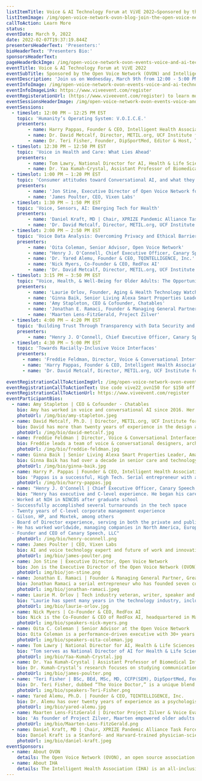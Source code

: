 ```yaml
---
listItemTitle: Voice & AI Technology Forum at ViVE 2022—Sponsored by the Open Voice Network (OVON) and Intelligent Health Association (IHA)
listItemImage: /img/open-voice-network-ovon-blog-join-the-open-voice-network-at-vive-2022.png
callToAction: Learn More
status: 
eventDate: March 9, 2022
date: 2022-02-07T19:37:19.844Z
presentersHeaderText: 'Presenters:'
bioHeaderText: 'Presenters Bio:'
sponsorsHeaderText: 
pageHeaderBckImge: /img/open-voice-network-ovon-events-voice-and-ai-technology-forum-vive-2022-header.png
eventTitle: Voice & AI Technology Forum at ViVE 2022
eventSubTitle: Sponsored by the Open Voice Network (OVON) and Intelligent Health Association (IHA)
eventDescription: 'Join us on Wednesday, March 9th from 12:00 - 5:00 PM for Day Four of the ViVE 2022 event in Miami, Florida! Along with our co-sponsor, the Intelligent Health Association, the Open Voice Network will be hosting the “Voice & AI Technology Forum: The Case for Voice and Conversational AI for Improving Health and Wellness.” The increase in the adoption of voice assistant technology has resulted in enormous developments in the health and wellness industry, and we’re looking forward to speaking with industry thought leaders on the benefits and applications of voice assistance in health and wellness programs across the world. During the session, you will meet the authors of "Voice Technology in Healthcare: Leveraging Voice to Enhance Patient and Provider Experiences. Below you will find the full schedule of topics and presenters for this important day in two rapidly growing industries.'
eventInfoImage: /img/open-voice-network-ovon-events-voice-and-ai-technology-forum-vive-2022-partner.png
eventInfoImageLink: https://www.viveevent.com/register
eventRegisterationUrl: (https://www.viveevent.com/register) to learn more and to register for ViVE 2022. **Use code "vive22_ovn150" for $150 off your registration.** Tickets are available for both in-person and virtual attendance.
eventSessionsHeaderImage: /img/open-voice-network-ovon-events-voice-and-ai-technology-forum-vive-2022-schedule.png
eventSessions:
  - timeslot: 12:00 PM — 12:25 PM EST
    topic: 'Humanity’s Operating System: V.O.I.C.E.'
    presenters:
        - name: Harry Pappas, Founder & CEO, Intelligent Health Association
        - name: Dr. David Metcalf, Director, METIL.org, UCF Institute for Simulation and Training
        - name: Dr. Teri Fisher, Founder, DipSportMed, Editor & Host, The Voice Den & Voice in Canada
  - timeslot: 12:30 PM — 12:50 PM EST
    topic: 'Voice in Health and Care: What Lies Ahead'
    presenters:
        - name: Tom Lawry, National Director for AI, Health & Life Sciences, Microsoft
        - name: Dr. Yaa Kumah-Crystal, Assistant Professor of Biomedical Informatics and Pediatric Endocrinology, Vanderbilt University Medical Center (VUMC)               
  - timeslot: 1:00 PM — 1:20 PM EST
    topic: 'Consumer attitudes toward Conversational AI, and what they mean for today’s Health and Wellness Providers'
    presenters:
        - name: 'Jon Stine, Executive Director of Open Voice Network for The Linux Foundation'
        - name: 'James Poulter, CEO, Vixen Labs'   
  - timeslot: 1:30 PM — 1:50 PM EST	
    topic: 'Voice, Sensors, AI: Emerging Tech for Health'  
    presenters:
        - name: 'Daniel Kraft, MD | Chair, XPRIZE Pandemic Alliance Task Force and Founder of Exponential Medicine'
        - name: 'Dr. David Metcalf, Director, METIL.org, UCF Institute for Simulation and Training'
  - timeslot: 2:00 PM — 2:50 PM EST	
    topic: 'Voice Data Analysis: Overcoming Privacy and Ethical Barriers to Build User Trust'
    presenters:
        - name: 'Oita Coleman, Senior Advisor, Open Voice Network'
        - name: "Henry J. O'Connell, Chief Executive Officer, Canary Speech, LLC"
        - name: 'Dr. Yared Alemu, Founder & CEO, TQINTELLIGENCE, Inc.'
        - name: 'Nick Myers, Co-Founder & CEO, RedFox AI'
        - name: 'Dr. David Metcalf, Director, METIL.org, UCF Institute for Simulation and Training'
  - timeslot: 3:15 PM — 3:50 PM EST	
    topic: "Voice, Health, & Well-Being for Older Adults: The Opportunity"
    presenters:
        - name: 'Laurie Orlov, Founder, Aging & Health Technology Watch'
        - name: 'Ginna Baik, Senior Living Alexa Smart Properties Leader, Amazon'    
        - name: 'Amy Stapleton, CEO & Cofounder, Chatables'
        - name: 'Jonathan E. Ramaci, Founder & Managing General Partner, Great Product, Inc.; Founder & CEO, Wellnest'
        - name: 'Maarten Lens-FitzGerald, Project Zilver'
  - timeslot: 4:00 PM — 4:20 PM EST	
    topic: 'Building Trust Through Transparency with Data Security and Confidentiality'	
    presenters:
        - name: "Henry J. O'Connell, Chief Executive Officer, Canary Speech, LLC" 
  - timeslot: 4:30 PM — 5:00 PM EST	
    topic: 'Towards Racially-Inclusive Voice Interfaces'	
    presenters:
      - name: 'Freddie Feldman, Director, Voice & Conversational Interfaces, Wolters Kluwer Health - Clinical Effectiveness'
      - name: 'Harry Pappas, Founder & CEO, Intelligent Health Association'
      - name: 'Dr. David Metcalf, Director, METIL.org, UCF Institute for Simulation and Training'
              
eventRegistrationCallToActionImgUrl: /img/open-voice-network-ovon-events-voice-and-ai-technology-forum-vive-2022-register-now.png
eventRegistrationCallToActionText: Use code vive22_ovn150 for $150 off your registration.
eventRegistrationCallToActionUrl: https://www.viveevent.com/register
eventParticipantBios:
  - name: Amy Stapleton | CEO & Cofounder - Chatables
    bio: Amy has worked in voice and conversational AI since 2016. Her early voice skills on Amazon Alexa won recognition and earned her the distinction of "Alexa Champion" by Amazon. Since witnessing how the global pandemic lockdowns negatively affected the health of her mother, Amy is focused on the moonshot goal of using talking virtual characters to help fill the gap of missing social connections for isolated older adults. Prior to co-founding Chatables, Amy was an industry analyst in the Conversational AI space for Opus Research. Her IT career also includes over 14 years at NASA with management roles in the Agency's Enterprise Software Applications Division. Her writing on Artificial Intelligence has appeared in the Harvard Business Review.
    photoUrl: /img/bio/amy-stapleton.jpeg
  - name: David Metcalf, Ph.D. | Director, METIL.org, UCF Institute for Simulation and Training
    bio: David has more than twenty years of experience in the design and research of web-based and mobile technologies converging to enable learning and healthcare. Dr. Metcalf is Director of the Mixed Emerging Technology Integration Lab (METIL) at UCF’s Institute for Simulation and Training. The team has built mHealth solutions, simulations, games, eLearning, mobile and enterprise IT systems for Google, J&J, the Veterans Administration, U.S. military, and the UCF College of Medicine among others. Dr. Metcalf encourages spin-offs from the lab as part of the innovation process and has launched Moving Knowledge and several other for-profit and nonprofit ventures as examples. Simulation, mobilization, mobile patient records and medical decision support systems, visualization systems, scalability models, secure mobile data communications, gaming, innovation management, and operational excellence are his current research topics.
    photoUrl: /img/bio/david-metcalf.jpg
  - name: Freddie Feldman | Director, Voice & Conversational Interfaces, Wolters Kluwer Health - Clinical Effectiveness
    bio: Freddie leads a team of voice & conversational designers, architects, QA analysts, and researchers. He has been working in healthcare technology for over twenty years at companies like Merck, Sachs Group, Sg2, Solucient, Image Stream Medical/Olympus, and Prefix Health. He has worked on both the engineering and creative sides of various IVR and voice-assistant products and has a patent for a virtual call center system. Freddie has not only engineered recording for many IVRs & voice-assistants, but has also been the voice talent for several IVRs, audiobooks, and even a pinball machine. Freddie has owned an award-winning vocal-centric recording studio, VOCOMOTION Studios, for over twenty years and has produced over 130 albums for a cappella groups in ten countries. In October 2018, Freddie gave a moving & informative TEDx talk to a sold-out crowd at TEDxVienna about improving the quality of life for people living with neurodegenerative diseases like PD, MS, MD, and ALS and his patented assistive throat microphone system. He holds both a BS in Computer Engineering and a BMus in Vocal Performance from Northwestern University.
    photoUrl: /img/bio/freddie-feldman.jpg
  - name: Ginna Baik | Senior Living Alexa Smart Properties Leader, Amazon
    bio: Ginna Baik has had over a decade in senior care and technology with a mission to provide scalable technology and services to underserved populations. She has worked with a social platform startup leading innovation and resident technology with a national senior care provider, and most recently building the senior care business practice at a national technology solution provider. With her new role at Amazon, she is leading Alexa smart properties business focused on senior living. Her experience includes the deployment of internet cafes at Atlanta Housing Authority properties, leading national resident tech strategy at Emeritus Senior Living (now Brookdale), and advising hundreds of leading senior care providers from life path communities to all levels of care. Ginna is an executive board member at America’s Society on Aging and the Chairman of the board at OATS (Older Adults Tech Services), an affiliate of AARP. Ginna lives in sunny San Diego with her husband and two teenage children.
    photoUrl: /img/bio/ginna-baik.jpg
  - name: Harry P. Pappas | Founder & CEO, Intelligent Health Association
    bio: 'Pappas is a successful, High Tech. Serial entrepreneur with a strong focus on the health technology sector. He is a strong believer in applying technology to transform the health and wellness community in today’s “continuum of care." Pappas firmly believes that the world of digital health is being driven by the adoption of technology, and therefore drives the need for quality, ongoing education. Harry is an internationally recognized speaker and thought leader with auto-ID, BLE, NFC, RFID, RTLS, sensors, voice, robotics, wearables, AI, blockchain, and wireless technologies. Pappas is the Founder & CEO of the Intelligent Health Association, a global organization dedicated to helping educate members of the healthcare community on the adoption of new technologies that can improve patient care, patient outcomes, and patient safety while driving down the cost of healthcare. Harry is also an Ambassador in the Open Voice Network (OVON), overseeing their Health, Wellness, and Life Sciences Community. He is a long-term strategic player in the world of health technologies for the digital hospital and for today’s smart home. Harry’s goal: to help educate the healthcare community on an ongoing basis, so that it may adopt new technology that can have a dramatic impact on the delivery of improved health. His mantra: "Help Others, Do SOCIAL GOOD."'
    photoUrl: /img/bio/harry-pappas.jpg
  - name: "Henry J. O'Connell | Chief Executive Officer, Canary Speech, LLC"
    bio: "Henry has executive and C-level experience. He began his career after graduate school working at the National Institutes of Health in a neurological disease group, but went on to a business career for the last 25 years.
  - Worked at NIH in NINCDS after graduate school
  - Successfully accomplished several turnarounds in the tech space
  - Twenty years of C-level corporate management experience
  - Gilson, HP, and Moxtek, among others
  - Board of Director experience, serving in both the private and public sectors
  - He has worked worldwide, managing companies in North America, Europe, and Asia
  - Founder and CEO of Canary Speech, LLC"
    photoUrl: /img/bio/henry-oconnell.png
  - name: James Poulter | CEO, Vixen Labs	
    bio: AI and voice technology expert and future of work and innovation culture speaker, James is the founder and CEO of Vixen Labs. James is a seasoned marketer and communications professional with over ten years of experience. He previously was the Head of The LEGO Group’s Emerging Platforms & Partnerships team and the Head of Social Media for LEGO’s social network for Kids, LEGO Life—which launched globally in 2017 and has since grown to over 2M active users as the world’s first global and safe social network for kids. As well as devising and developing social features, such as LEGO Life’s emoji keyboard, custom characters, and moderation systems, James oversaw the launch of LEGO’s global partnership with GIPHY—leading the LEGO channel to accrue over 1B GIF views in its first year. Prior to joining LEGO, James worked for several of the world’s leading marketing, advertising, and public relations firms, including Edelman and Ogilvy, leading digital marketing, mobile, and social campaigns both in EMEA and globally, as well as new business efforts for clients such as Diageo, Unilever, Bose, PayPal, HP, and Adobe. Outside of work James is an advisor to the Church of England’s digital board, as well as several other charities and startups. James is also the host of the show “Signal” for MediaNet, which explores the intersection between faith, media, and technology.
    photoUrl: img/bio/james-poulter.png
  - name: Jon Stine | Executive Director, Open Voice Network	
    bio: Jon is the Executive Director of the Open Voice Network (OVON), the Linux Foundation community dedicated to the development of technical standards and usage guidelines for the emerging world of voice assistance. Prior to OVON, Jon served in global executive roles for the Intel Corporation and Cisco Systems. He lives in Portland, Oregon.
    photoUrl: img/bio/jon-stine.png
  - name: Jonathan E. Ramaci | Founder & Managing General Partner, Great Product, Inc.; and Founder & CEO of Wellnest	
    bio: Jonathan Ramaci a serial entrepreneur who has founded seven companies, grown them to scale, and seen them through to multi-million dollar acquisitions. He he led the technology consulting practice at Oracle for a large segment of the United States. Mr. Ramaci later founded and was CEO of iCache, where he pioneered and patented the biometric hardware and software applications now seen in TouchID used by Apple. He was also featured on the London Stock Exchange and was awarded the LSE’s Innovator of the Year Award. As the Chief Product and Design Officer of LoopPay, he was instrumental in raising the company’s initial $10M of equity funding, as well as its acquisition by Samsung for $240M. Mr. Ramaci founded Elements of Genius, where he strategizes with Fortune 500 clients to unlock their innovation potential—including Samsung, Oracle, Amazon, AT&T, and many others. Mr. Ramaci is the Managing General Partner of Great Product, Inc., whose mission is to identify, nurture, and grow European health tech companies in the US. He is also ANGI’s Italian Ambassador for Innovation to the United States. Jonathan holds multiple patents and is an extensively published thought leader. Committed to developing talent, he regularly mentors university students and entrepreneurs. Mr. Ramaci holds degrees and certifications from The Citadel and the Massachusetts Institute of Technology (MIT).
    photoUrl: img/bio/jonathan-ramaci.jpeg
  - name: Laurie M. Orlov | Tech industry veteran, writer, speaker and elder care advocate, founder of Aging and Health Technology Watch. 
    bio: "Laurie has spent many years in the technology industry, including nine years at analyst firm Forrester Research. She has spoken regularly and delivered keynote speeches at forums, industry consortia, conferences, and symposia—most recently on the business of technology for boomers and seniors. She advises large organizations, as well as non-profits and entrepreneurs, about trends and opportunities in the age-related technology market. Her perspectives have been quoted in the Wall Street Journal, the New York Times, Vox, Senior Housing News, CNN Health, and Consumer Reports. She has a graduate certification in Geriatric Care Management from the University of Florida and a BA in Music from the University of Rochester. Her advisory clients have included AARP, Argentum, Bose, CDW, Microsoft, Novartis, Philips and many others. Her latest reports include: Beyond DIY: The Future of Smart Homes and Older Adults 2021, The Future of Wearables and Older Adults 2021, The 2021 Market Overview of Technology for Aging, The Future of Remote Care Technology 2020, Voice, Health and Wellbeing 2020, and The Future of Voice First Technology and Older Adults. Laurie has been named one of the Top 50 Influencers in Aging by Next  Avenue and as one of the women leading global innovation on Age Tech 2020."
    photoUrl: img/bio/laurie-orlov.jpg
  - name: Nick Myers | Co-Founder & CEO, RedFox AI
    bio: Nick is the Co-Founder & CEO of RedFox AI, headquartered in Madison, Wisconsin. RedFox AI is the creator of V Lab, a conversational artificial intelligence (accessible via your smartphone) that facilitates at-home medical tests for patients in the most accurate and efficient way possible—all while offering a new level of on-demand customer support. Nick is a TEDx and International Keynote Speaker, having spoken at events and conferences across the U.S and around the world on artificial intelligence and the future of work, data privacy, and the impact of voice-enabled technologies on future human-to-machine and machine-to-human interactions. Nick has been featured in publications including PR Daily, In Business Madison, and the Journal of Digital and Social Media Marketing. In 2019, RedFox AI was recognized as a "50 on Fire" company in the state of Wisconsin by Wisconsin Inno. Nick is a "40 Under 40" award winner and was nominated as Voice Commentator of The Year at the 2020 Project Voice Awards.
    photoUrl: img/bio/speakers-nick-myers.png
  - name: Oita C. Coleman | Senior Advisor at the Open Voice Network
    bio: Oita Coleman is a performance-driven executive with 30+ years in the tech industry. Skilled in cultivating relationships and leveraging talent and resources to create exemplary teams, she is highly effective in building global partnerships to create innovative solutions to complex challenges. Oita is a former R&D Vice President of Software Quality at SAS Institute, with oversight of implementation of global processes, standards, and policies for the software development life cycle. She is now serving as Senior Advisor at the Open Voice Network, where she leads the privacy, security, and ethical use portfolios focused on voice-specific guidance for both the protection of individual and commercial user data privacy and security for consumer-facing enterprises worldwide. Her life motto is "to whom much is given, much more is required," which fuels her desire to give back. Her passion is helping to inspire the next generation of STEM knowledge professionals—focusing on advancing educational and career development opportunities for underrepresented minorities and women in STEM disciplines. She was recognized as a Top 50 Most Powerful Women in Tech award recipient by the National Diversity Council. She received the inaugural Great Place to Work® For All™ Leadership Award, recognizing women leaders from the FORTUNE 100 Best Companies to Work For. Her efforts were also recognized by US Black Engineer & IT Magazine as “Women Who Make a Difference in Technology."
    photoUrl: img/bio/speakers-oita-coleman.jpg
  - name: Tom Lawry | National Director for AI, Health & Life Sciences	
    bio: "Tom serves as National Director of AI for Health & Life Sciences at Microsoft and previously served as Director of Worldwide Health. He works with providers, payors, and life science organizations in planning and implementing innovative solutions that improve the quality and efficiency of health services delivered around the globe. Tom focuses on strategies for digital transformation applied to performance optimization, including artificial intelligence, machine learning, and cognitive services. He previously served as Director of Organizational Performance for Microsoft’s health incubator (Health Solutions Group). Prior to Microsoft, Tom served as a Senior Director at GE Healthcare, with global responsibilities for revenue cycle analytics and operational performance solutions. Lawry was founder and CEO of Verus, a healthcare software company named as one of the Top 100 Fastest Growing Washington Companies for three consecutive years and to the Deloitte Fast 500 Technologies list. For twelve years Lawry served in various executive management roles in hospitals and integrated delivery networks. He has published numerous articles on using technology to innovate healthcare. His new book, Artificial Intelligence in Healthcare: A Leader’s Guide to Winning in the New Age of Intelligent Health Systems, is a HIMSS 2020 Bestseller."
    photoUrl: img/bio/Yaa-Kumah-Crystal.jpg
  - name: Dr. Yaa Kumah-Crystal | Assistant Professor of Biomedical Informatics and Pediatric Endocrinology, Vanderbilt University Medical Center (VUMC)	
    bio: Dr. Kumah-Crystal’s research focuses on studying communication and documentation in healthcare and developing strategies to improve workflow and patient care delivery. Dr. Kumah-Crystal is the project lead for the Vanderbilt EHR Voice Assistant (VEVA) initiative to incorporate voice user interfaces and ambient scribe technology into the EHR through natural language processing. Dr. Kumah-Crystal is the HealthIT Clinical Director for the VUMC Telehealth Taskforce and works to develop and implement strategies to leverage remote patient care models. She remains clinically active and also supervises pediatric residents and fellows. Dr. Kumah-Crystals related publications define the use of technology to improve care and communication for providers and patients.
    photoUrl: img/bio/james-poulter.png
  - name: "Teri Fisher | BSc, BEd, MSc, MD, CCFP(SEM), DipSportMed, Founder, Editor & Host, The Voice Den & Voice in Canada | #VoiceFirst Physician, Podcaster, Author, Clinical Assistant Professor"    
    bio: Dr. Teri Fisher, dubbed “The Voice Doctor,” is a unique blend of award-winning TEDx and keynote performer, physician, podcaster, author, educator, and leading authority on all things voice technology. Teri, known for his laid-back, friendly, personable, and upbeat style, breaks down the complexities of voice technology to its simplest parts and is your guide to navigating the world of voice. A Sport & Exercise Physician and Clinical Assistant Professor, Teri is also the creator and host of The Voice Den, a revolutionary online voice technology reality show that combines his passions for voice technology and education in a fun, relaxed, and entertaining style. A Voicebot 2020 “Top 17 Influencer in Voice,” Soundhound “Top 40 Voice AI Influencer," host of the Project Voice 2020 “Flash Briefing of the Year,” finalist for the 2020 “Voice AI/Commentator of the Year,” 2019 “Commentator of the Year,” Alexa Champion, and Bixby Premier Developer, Teri is a leader in voice technology around the globe.
    photoUrl: img/bio/speakers-Teri-Fisher.png
  - name: Yared Alemu, Ph.D. | Founder & CEO, TQINTELLIGENCE, Inc.
    bio: Dr. Alemu has over twenty years of experience as a psychologist, researcher, and administrator, including running one of the largest community behavioral healthcare organizations in the world. Dr. Alemu left his administration position and founded TQIntelligence, which uses innovative voice recognition technology and AI for objectively measuring psychiatric symptom severity. The technology is intended to systematically track treatment outcomes, including voice-based remote monitoring of high-risk patients for affordable quality mental health services.
    photoUrl: img/bio/yared-alemu.jpg
  - name: Maarten Lens-FitzGerald | Director Project Zilver & Voice Evangelist
    bio: 'As founder of Project Zilver, Maarten empowered older adults with voice technology by enabling the giveaway of 10,000 smart speakers at the start of the COVID pandemic, as well as creating the first large research into voice and older adults. As a leading innovation executive, Maarten instigates movements that shape the future. He helps many leading organizations in media, health(care), and other categories with exploration, strategy, and product development for the new conversational channel. His latest role is director of the Dutch Voice Coalition, which develops speech technology for the Dutch language as a healthy public-private collaboration—open, trusted, inclusive, and sovereign. Maarten is the author of "Voice: insights and opportunities with the conversational revolution," and he is also an ambassador of the Open Voice Network—the global voice standards organization that is an open source association of The Linux Foundation. Maarten is also a frequent event host, keynote speaker, and taco maker.'
    photoUrl: img/bio/Maarten-Lens-FitzGerald.png
  - name: Daniel Kraft, MD | Chair, XPRIZE Pandemic Alliance Task Force and Founder of Exponential Medicine 	
    bio: Daniel Kraft is a Stanford- and Harvard-trained physician-scientist, inventor, entrepreneur, and innovator. With over twenty-five years of experience in clinical practice, biomedical research, and healthcare innovation, Daniel recently founded Digital.Health, is on the board of Healthy.io and advises several Fortune-50 and digital health-related startups. Daniel is a member of the Inaugural (2015) class of the Aspen Institute Health Innovators Fellowship and is a member of the Kaufman Fellows Society (Class 13). Daniel serves as the Chair of the XPRIZE Pandemic and Health Alliance Task Force. Kraft has served as faculty chair for Medicine at Singularity University since its inception in 2008, and is founder and chair of Exponential Medicine, a program that explores convergent, rapidly developing technologies and their potential in biomedicine and healthcare. Daniel is often called upon to speak to the future of health, medicine, and technology, has given four TED and two TEDMED Talks and has delivered keynotes to a diverse array of organizations. He has multiple scientific publications (including in Nature and Science) and medical device, immunology, and stem cell-related patents through NIH-funded faculty positions with Stanford University School of Medicine and as clinical faculty for the pediatric bone marrow transplantation service at the University of California San Francisco.
    photoUrl: img/bio/daniel-kraft.jpeg
eventSponsors:
  - name: About OVON
    details: The Open Voice Network (OVON), an open source association of The Linux Foundation, seeks to make voice technology worthy of user trust—a task of critical importance as voice emerges as a primary, multi-device portal to the digital and IOT worlds, and as independent, specialist voice assistants take their place next to general purpose platforms. The Open Voice Network will achieve its vision through the communal development and adoption of industry standards and usage guidelines, industry education and advocacy initiatives, and the development and documentation of voice-centric value propositions. As a directed fund of The Linux Foundation, OVON enjoys access to the expertise and shared legal, operational, and marketing services of The Linux Foundation, a world leader in the creation of open source projects and ecosystems.
  - name: About IHA
    details: The Intelligent Health Association (IHA) is an all-inclusive, global consortium of healthcare professionals and technology leaders focused on exploring new and evolving technologies that lead to the “evolution of digital healthcare.” Their objective is to convey unbiased information on how these diverse technologies can create a seamless continuum of patient care and enhance patient outcomes and simultaneously optimize clinical and business processes and workflows. Their mission is to transform healthcare learning and leadership by delivering high-quality, globally recognized educational programs and networking events that will assist providers to adopt and implement new technologies in health and wellness ecosystems.
---
```



